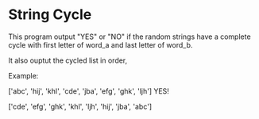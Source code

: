 # String Cycle
This program output "YES" or "NO" if the random strings have a complete cycle with 
first letter of word_a and last letter of word_b. 

It also ouptut the cycled list in order, 

Example: 


['abc', 'hij', 'khl', 'cde', 'jba', 'efg', 'ghk', 'ljh'] YES!

['cde', 'efg', 'ghk', 'khl', 'ljh', 'hij', 'jba', 'abc']
